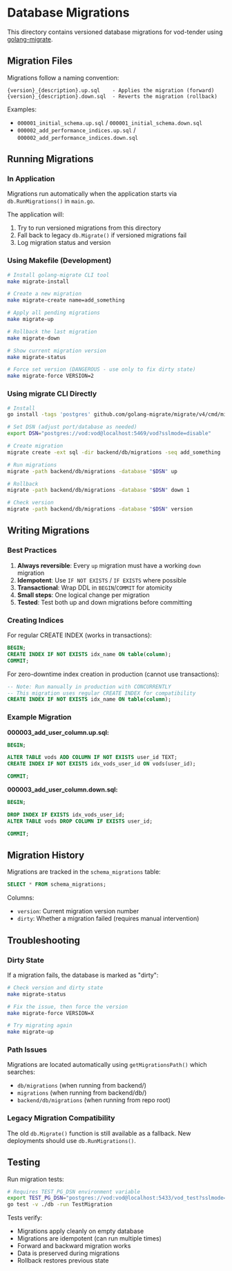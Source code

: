 # Database Migrations

This directory contains versioned database migrations for vod-tender using [golang-migrate](https://github.com/golang-migrate/migrate).

## Migration Files

Migrations follow a naming convention:
```
{version}_{description}.up.sql    - Applies the migration (forward)
{version}_{description}.down.sql  - Reverts the migration (rollback)
```

Examples:
- `000001_initial_schema.up.sql` / `000001_initial_schema.down.sql`
- `000002_add_performance_indices.up.sql` / `000002_add_performance_indices.down.sql`

## Running Migrations

### In Application

Migrations run automatically when the application starts via `db.RunMigrations()` in `main.go`.

The application will:
1. Try to run versioned migrations from this directory
2. Fall back to legacy `db.Migrate()` if versioned migrations fail
3. Log migration status and version

### Using Makefile (Development)

```bash
# Install golang-migrate CLI tool
make migrate-install

# Create a new migration
make migrate-create name=add_something

# Apply all pending migrations
make migrate-up

# Rollback the last migration
make migrate-down

# Show current migration version
make migrate-status

# Force set version (DANGEROUS - use only to fix dirty state)
make migrate-force VERSION=2
```

### Using migrate CLI Directly

```bash
# Install
go install -tags 'postgres' github.com/golang-migrate/migrate/v4/cmd/migrate@latest

# Set DSN (adjust port/database as needed)
export DSN="postgres://vod:vod@localhost:5469/vod?sslmode=disable"

# Create migration
migrate create -ext sql -dir backend/db/migrations -seq add_something

# Run migrations
migrate -path backend/db/migrations -database "$DSN" up

# Rollback
migrate -path backend/db/migrations -database "$DSN" down 1

# Check version
migrate -path backend/db/migrations -database "$DSN" version
```

## Writing Migrations

### Best Practices

1. **Always reversible**: Every `up` migration must have a working `down` migration
2. **Idempotent**: Use `IF NOT EXISTS` / `IF EXISTS` where possible
3. **Transactional**: Wrap DDL in `BEGIN`/`COMMIT` for atomicity
4. **Small steps**: One logical change per migration
5. **Tested**: Test both up and down migrations before committing

### Creating Indices

For regular CREATE INDEX (works in transactions):
```sql
BEGIN;
CREATE INDEX IF NOT EXISTS idx_name ON table(column);
COMMIT;
```

For zero-downtime index creation in production (cannot use transactions):
```sql
-- Note: Run manually in production with CONCURRENTLY
-- This migration uses regular CREATE INDEX for compatibility
CREATE INDEX IF NOT EXISTS idx_name ON table(column);
```

### Example Migration

**000003_add_user_column.up.sql:**
```sql
BEGIN;

ALTER TABLE vods ADD COLUMN IF NOT EXISTS user_id TEXT;
CREATE INDEX IF NOT EXISTS idx_vods_user_id ON vods(user_id);

COMMIT;
```

**000003_add_user_column.down.sql:**
```sql
BEGIN;

DROP INDEX IF EXISTS idx_vods_user_id;
ALTER TABLE vods DROP COLUMN IF EXISTS user_id;

COMMIT;
```

## Migration History

Migrations are tracked in the `schema_migrations` table:
```sql
SELECT * FROM schema_migrations;
```

Columns:
- `version`: Current migration version number
- `dirty`: Whether a migration failed (requires manual intervention)

## Troubleshooting

### Dirty State

If a migration fails, the database is marked as "dirty":

```bash
# Check version and dirty state
make migrate-status

# Fix the issue, then force the version
make migrate-force VERSION=X

# Try migrating again
make migrate-up
```

### Path Issues

Migrations are located automatically using `getMigrationsPath()` which searches:
- `db/migrations` (when running from backend/)
- `migrations` (when running from backend/db/)
- `backend/db/migrations` (when running from repo root)

### Legacy Migration Compatibility

The old `db.Migrate()` function is still available as a fallback. New deployments should use `db.RunMigrations()`.

## Testing

Run migration tests:
```bash
# Requires TEST_PG_DSN environment variable
export TEST_PG_DSN="postgres://vod:vod@localhost:5433/vod_test?sslmode=disable"
go test -v ./db -run TestMigration
```

Tests verify:
- Migrations apply cleanly on empty database
- Migrations are idempotent (can run multiple times)
- Forward and backward migration works
- Data is preserved during migrations
- Rollback restores previous state
